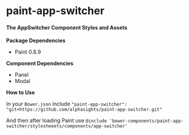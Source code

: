 # paint-app-switcher

#### The AppSwitcher Component Styles and Assets

**Package Dependencies**

* Paint 0.8.9

**Component Dependencies**

* Panel
* Modal

**How to Use**

In your `Bower.json` include
`"paint-app-switcher": "git+https://github.com/alphasights/paint-app-switcher.git"`

And then after loading Paint use
`@include 'bower-components/paint-app-switcher/stylesheeets/components/app-switcher'`
